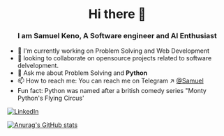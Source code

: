 <h1 align="center">Hi there 👋</h1>
<h3 align="center">I am Samuel Keno, A Software engineer and AI Enthusiast</h3>

<!--
**Samuel-K95/Samuel-K95** is a ✨ _special_ ✨ repository because its `README.md` (this file) appears on your GitHub profile.

Here are some ideas to get you started:

-->
- 🔭 I'm currently working on Problem Solving and Web Development
- 👯 looking to collaborate on opensource projects related to software delvelopment.
- 💬 Ask me about Problem Solving and **Python**
- 📫 How to reach me: You can reach me on Telegram ↗ [@Samuel](https://t.me/sami_g95)
- Fun fact: Python was named after a british comedy series "Monty Python's Flying Circus'

[![LinkedIn](https://img.shields.io/badge/LinkedIn-blue?style=for-the-badge&logo=LinkedIn&logoColor=white)](https://www.linkedin.com/in/samuel-keno-4a7262264/)

[![Anurag's GitHub stats](https://github-readme-stats.vercel.app/api?username=Samuel-K95&theme=vue-dark)](https://github.com/Samuel-K95/github-readme-stats)
